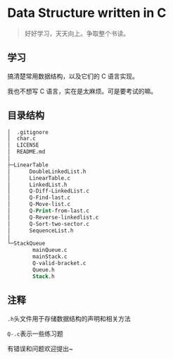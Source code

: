 # Data Structure written in C

> 好好学习，天天向上。争取整个书读。

## 学习

搞清楚常用数据结构，以及它们的 C 语言实现。

我也不想写 C 语言，实在是太麻烦。可是要考试的嘛。

## 目录结构

```ps
│  .gitignore
│  char.c
│  LICENSE
│  README.md
│
├─LinearTable
│      DoubleLinkedList.h
│      LinearTable.c
│      LinkedList.h
│      Q-Diff-LinkedList.c
│      Q-Find-last.c
│      Q-Move-list.c
│      Q-Print-from-last.c
│      Q-Reverse-linkedlist.c
│      Q-Sort-two-sector.c
│      SequenceList.h
│
└─StackQueue
        mainQueue.c
        mainStack.c
        Q-valid-bracket.c
        Queue.h
        Stack.h
```

## 注释

`.h`头文件用于存储数据结构的声明和相关方法

`Q-.c`表示一些练习题

有错误和问题欢迎提出~
